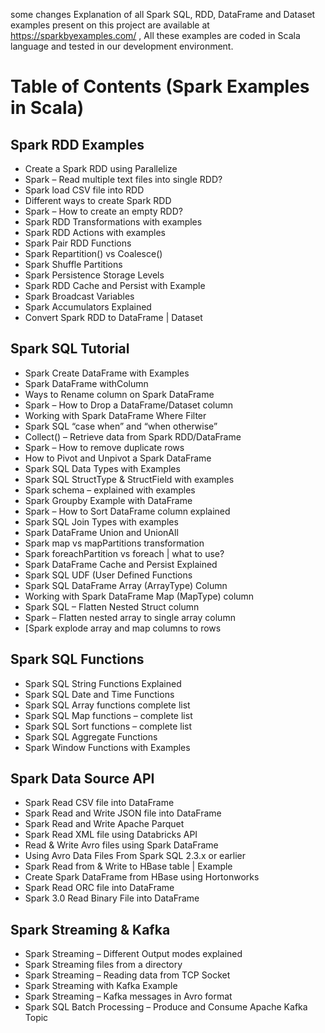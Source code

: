 some changes
Explanation of all Spark SQL, RDD, DataFrame and Dataset examples present on this project are available at https://sparkbyexamples.com/ , All these examples are coded in Scala language and tested in our development environment.

# Table of Contents (Spark Examples in Scala)

## Spark RDD Examples
  - Create a Spark RDD using Parallelize
  - Spark – Read multiple text files into single RDD?
  - Spark load CSV file into RDD
  - Different ways to create Spark RDD
  - Spark – How to create an empty RDD?
  - Spark RDD Transformations with examples
  - Spark RDD Actions with examples
  - Spark Pair RDD Functions
  - Spark Repartition() vs Coalesce()
  - Spark Shuffle Partitions
  - Spark Persistence Storage Levels
  - Spark RDD Cache and Persist with Example
  - Spark Broadcast Variables
  - Spark Accumulators Explained
  - Convert Spark RDD to DataFrame | Dataset
  
## Spark SQL Tutorial
  - Spark Create DataFrame with Examples
  - Spark DataFrame withColumn
  - Ways to Rename column on Spark DataFrame
  - Spark – How to Drop a DataFrame/Dataset column
  - Working with Spark DataFrame Where Filter
  - Spark SQL “case when” and “when otherwise”
  - Collect() – Retrieve data from Spark RDD/DataFrame
  - Spark – How to remove duplicate rows
  - How to Pivot and Unpivot a Spark DataFrame
  - Spark SQL Data Types with Examples
  - Spark SQL StructType & StructField with examples
  - Spark schema – explained with examples
  - Spark Groupby Example with DataFrame
  - Spark – How to Sort DataFrame column explained
  - Spark SQL Join Types with examples
  - Spark DataFrame Union and UnionAll
  - Spark map vs mapPartitions transformation
  - Spark foreachPartition vs foreach | what to use?
  - Spark DataFrame Cache and Persist Explained
  - Spark SQL UDF (User Defined Functions
  - Spark SQL DataFrame Array (ArrayType) Column
  - Working with Spark DataFrame Map (MapType) column
  - Spark SQL – Flatten Nested Struct column
  - Spark – Flatten nested array to single array column
  - [Spark explode array and map columns to rows
  
  
   ## Spark SQL Functions
  - Spark SQL String Functions Explained
  - Spark SQL Date and Time Functions
  - Spark SQL Array functions complete list
  - Spark SQL Map functions – complete list
  - Spark SQL Sort functions – complete list
  - Spark SQL Aggregate Functions
  - Spark Window Functions with Examples
    
   ## Spark Data Source API
   - Spark Read CSV file into DataFrame
   - Spark Read and Write JSON file into DataFrame
   - Spark Read and Write Apache Parquet
   - Spark Read XML file using Databricks API
   - Read & Write Avro files using Spark DataFrame
   - Using Avro Data Files From Spark SQL 2.3.x or earlier
   - Spark Read from & Write to HBase table | Example
   - Create Spark DataFrame from HBase using Hortonworks
   - Spark Read ORC file into DataFrame
   - Spark 3.0 Read Binary File into DataFrame
   
   ## Spark Streaming & Kafka
   - Spark Streaming – Different Output modes explained
   - Spark Streaming files from a directory
   - Spark Streaming – Reading data from TCP Socket
   - Spark Streaming with Kafka Example
   - Spark Streaming – Kafka messages in Avro format
   - Spark SQL Batch Processing – Produce and Consume Apache Kafka Topic
   
   
   
    
  
